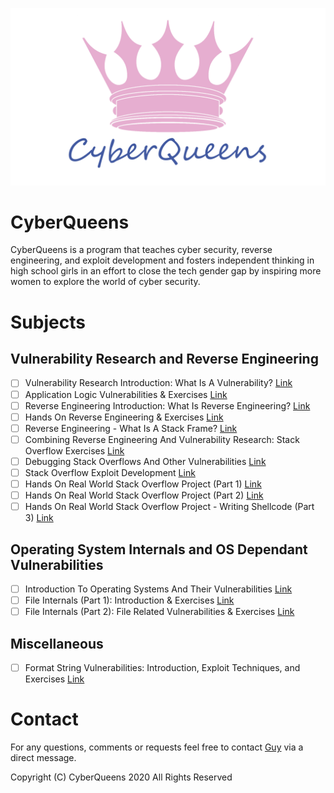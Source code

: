
![CyberQueens logo](logo/cyberqueens_logo.png?raw=true "CyberQueens Logo")

# CyberQueens

CyberQueens is a program that teaches cyber security, reverse engineering, and exploit development and fosters independent thinking in high school girls in an effort to close the tech gender gap by inspiring more women to explore the world of cyber security. 

# Subjects

## Vulnerability Research and Reverse Engineering

* [ ] Vulnerability Research Introduction: What Is A Vulnerability? [Link](https://github.com/CyberQueens/CyberQueens/tree/master/1%20-%20What%20Is%20A%20Vulnerability)
* [ ] Application Logic Vulnerabilities & Exercises [Link](https://github.com/CyberQueens/CyberQueens/tree/master/2%20-%20Logic%20Vulnerability%20Exercises)
* [ ] Reverse Engineering Introduction: What Is Reverse Engineering? [Link](https://github.com/CyberQueens/CyberQueens/tree/master/3%20-%20What%20Is%20Reverse%20Engineering)
* [ ] Hands On Reverse Engineering & Exercises [Link](https://github.com/CyberQueens/CyberQueens/tree/master/4%20-%20Reverse%20Engineering%20Exercises)
* [ ] Reverse Engineering - What Is A Stack Frame? [Link](https://github.com/CyberQueens/CyberQueens/tree/master/5%20-%20What%20Is%20A%20Stack%20Frame)
* [ ] Combining Reverse Engineering And Vulnerability Research: Stack Overflow Exercises [Link](https://github.com/CyberQueens/CyberQueens/tree/master/6%20-%20Stack%20Overflow%20Exercises)
* [ ] Debugging Stack Overflows And Other Vulnerabilities [Link](https://github.com/CyberQueens/CyberQueens/tree/master/7%20-%20Debugging%20A%20Vulnerability)
* [ ] Stack Overflow Exploit Development [Link](https://github.com/CyberQueens/CyberQueens/tree/master/8%20-%20Stack%20Overflow%20Exploit%20Development)
* [ ] Hands On Real World Stack Overflow Project (Part 1) [Link](https://github.com/CyberQueens/CyberQueens/tree/master/9%20-%20Real%20World%20Stack%20Overflow%20Project%20Part%201)
* [ ] Hands On Real World Stack Overflow Project (Part 2) [Link](https://github.com/CyberQueens/CyberQueens/tree/master/10%20-%20Real%20World%20Stack%20Overflow%20Project%20Part%202)
* [ ] Hands On Real World Stack Overflow Project - Writing Shellcode (Part 3) [Link](https://github.com/CyberQueens/CyberQueens/tree/master/11%20-%20Real%20World%20Stack%20Overflow%20Project%20Part%203%20-%20Shellcode)

## Operating System Internals and OS Dependant Vulnerabilities

* [ ] Introduction To Operating Systems And Their Vulnerabilities [Link](https://github.com/CyberQueens/CyberQueens/tree/master/OS%20Internals%20-%20Lesson%201%20-%20Introduction)
* [ ] File Internals (Part 1): Introduction & Exercises [Link](https://github.com/CyberQueens/CyberQueens/tree/master/OS%20Internals%20-%20Lesson%202%20-%20Files)
* [ ] File Internals (Part 2): File Related Vulnerabilities & Exercises [Link](https://github.com/CyberQueens/CyberQueens/tree/master/OS%20Internals%20-%20Lesson%203%20-%20Files%20Extended)

## Miscellaneous 

* [ ] Format String Vulnerabilities: Introduction, Exploit Techniques, and Exercises [Link](https://github.com/CyberQueens/CyberQueens/tree/master/Extra%20-%20Format%20String%20Vulnerability)

# Contact

For any questions, comments or requests feel free to contact [Guy](https://twitter.com/@va_start) via a direct message.

Copyright (C) CyberQueens 2020 All Rights Reserved

<meta name="google-site-verification" content="CY2rHbX0lLArgRXt5RHAel_xD6nSnhMuukTpYdtUaiE" />

